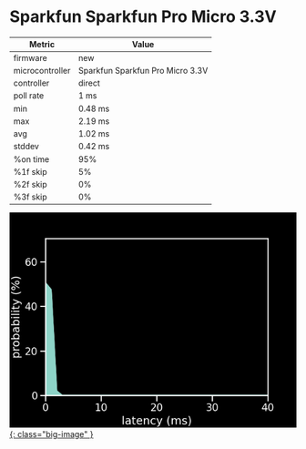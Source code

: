 # Sparkfun Sparkfun Pro Micro 3.3V

| Metric          | Value          |
| --------------- | -------------- |
| firmware        | new            |
| microcontroller | Sparkfun Sparkfun Pro Micro 3.3V |
| controller      | direct         |
| poll rate       | 1 ms           |
| min             | 0.48 ms        |
| max             | 2.19 ms        |
| avg             | 1.02 ms        |
| stddev          | 0.42 ms        |
| %on time        | 95%            |
| %1f skip        | 5%             |
| %2f skip        | 0%             |
| %3f skip        | 0%             |

[![Graph](/assets/images/results/santroller_direct_micro_3v3.png){: class="big-image" }](/assets/images/results/santroller_direct_micro_3v3.png)

